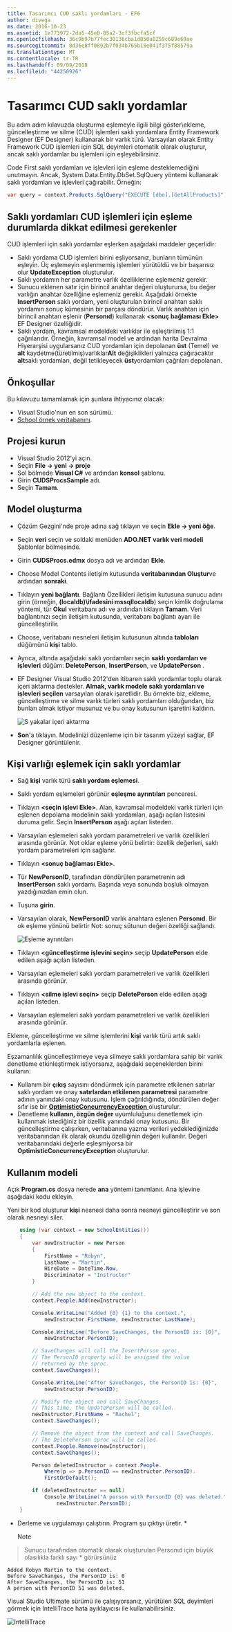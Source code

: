 ```yaml
---
title: Tasarımcı CUD saklı yordamları - EF6
author: divega
ms.date: 2016-10-23
ms.assetid: 1e773972-2da5-45e0-85a2-3cf3fbcfa5cf
ms.openlocfilehash: 36c9b97b77fec30136cba1d850a0259c689e69ae
ms.sourcegitcommit: 0d36e8ff0892b7f034b765b15e041f375f88579a
ms.translationtype: MT
ms.contentlocale: tr-TR
ms.lasthandoff: 09/09/2018
ms.locfileid: "44250926"
---
```

# <a name="designer-cud-stored-procedures"></a>Tasarımcı CUD saklı yordamlar
Bu adım adım kılavuzda oluşturma eşlemeyle ilgili bilgi göster\\ekleme, güncelleştirme ve silme (CUD) işlemleri saklı yordamlara Entity Framework Designer (EF Designer) kullanarak bir varlık türü.  Varsayılan olarak Entity Framework CUD işlemleri için SQL deyimleri otomatik olarak oluşturur, ancak saklı yordamlar bu işlemleri için eşleyebilirsiniz.  

Code First saklı yordamları ve işlevleri için eşleme desteklemediğini unutmayın. Ancak, System.Data.Entity.DbSet.SqlQuery yöntemi kullanarak saklı yordamları ve işlevleri çağırabilir. Örneğin:
``` csharp
var query = context.Products.SqlQuery("EXECUTE [dbo].[GetAllProducts]");
```

## <a name="considerations-when-mapping-the-cud-operations-to-stored-procedures"></a>Saklı yordamları CUD işlemleri için eşleme durumlarda dikkat edilmesi gerekenler

CUD işlemleri için saklı yordamlar eşlerken aşağıdaki maddeler geçerlidir: 

-   Saklı yordama CUD işlemleri birini eşliyorsanız, bunların tümünün eşleyin. Üç eşlemeyin eşlenmemiş işlemleri yürütüldü ve bir başarısız olur **UpdateException** oluşturulur.
-   Saklı yordamın her parametre varlık özelliklerine eşlemeniz gerekir.
-   Sunucu eklenen satır için birincil anahtar değeri oluşturursa, bu değer varlığın anahtar özelliğine eşlemeniz gerekir. Aşağıdaki örnekte **InsertPerson** saklı yordam, yeni oluşturulan birincil anahtarı saklı yordamın sonuç kümesinin bir parçası döndürür. Varlık anahtarı için birincil anahtarı eşlenir (**Personıd**) kullanarak **&lt;sonuç bağlaması Ekle&gt;** EF Designer özelliğidir.
-   Saklı yordam, kavramsal modeldeki varlıklar ile eşleştirilmiş 1:1 çağrılarıdır. Örneğin, kavramsal model ve ardından harita Devralma Hiyerarşisi uygularsanız CUD yordamları için depolanan **üst** (Temel) ve **alt** kaydetme(türetilmiş)varlıklar**Alt** değişiklikleri yalnızca çağıracaktır **alt**saklı yordamları, değil tetikleyecek **üst**yordamları çağrıları depolanan.

## <a name="prerequisites"></a>Önkoşullar

Bu kılavuzu tamamlamak için şunlara ihtiyacınız olacak:

- Visual Studio'nun en son sürümü.
- [School örnek veritabanını](~/ef6/resources/school-database.md).

## <a name="set-up-the-project"></a>Projesi kurun

-   Visual Studio 2012'yi açın.
-   Seçin **File -&gt; yeni -&gt; proje**
-   Sol bölmede **Visual C\#** ve ardından **konsol** şablonu.
-   Girin **CUDSProcsSample** adı.
-   Seçin **Tamam**.

## <a name="create-a-model"></a>Model oluşturma

-   Çözüm Gezgini'nde proje adına sağ tıklayın ve seçin **Ekle -&gt; yeni öğe**.
-   Seçin **veri** seçin ve soldaki menüden **ADO.NET varlık veri modeli** Şablonlar bölmesinde.
-   Girin **CUDSProcs.edmx** dosya adı ve ardından **Ekle**.
-   Choose Model Contents iletişim kutusunda **veritabanından Oluştur**ve ardından **sonraki**.
-   Tıklayın **yeni bağlantı**. Bağlantı Özellikleri iletişim kutusuna sunucu adını girin (örneğin, **(localdb)\\ifadesini mssqllocaldb**) seçin kimlik doğrulama yöntemi, tür **Okul** veritabanı adı ve ardından tıklayın **Tamam**.
    Veri bağlantınızı seçin iletişim kutusunda, veritabanı bağlantı ayarı ile güncelleştirilir.
-   Choose, veritabanı nesneleri iletişim kutusunun altında **tabloları** düğümünü **kişi** tablo.
-   Ayrıca, altında aşağıdaki saklı yordamları seçin **saklı yordamları ve işlevleri** düğüm: **DeletePerson**, **InsertPerson**, ve **UpdatePerson** . 
-   EF Designer Visual Studio 2012'den itibaren saklı yordamlar toplu olarak içeri aktarma destekler. **Almak, varlık modele saklı yordamları ve işlevleri seçilen** varsayılan olarak işaretlidir. Bu örnekte biz, ekleme, güncelleştirme ve silme varlık türleri saklı yordamları olduğundan, biz bunları almak istiyor musunuz ve bu onay kutusunun işaretini kaldırın. 

    ![S yakalar içeri aktarma](~/ef6/media/importsprocs.jpg)

-   **Son**'a tıklayın.
    Modelinizi düzenleme için bir tasarım yüzeyi sağlar, EF Designer görüntülenir.

## <a name="map-the-person-entity-to-stored-procedures"></a>Kişi varlığı eşlemek için saklı yordamlar

-   Sağ **kişi** varlık türü **saklı yordam eşlemesi**.
-   Saklı yordam eşlemeleri görünür **eşleşme ayrıntıları** penceresi.
-   Tıklayın  **&lt;seçin işlevi Ekle&gt;**.
    Alan, kavramsal modeldeki varlık türleri için eşlenen depolama modelinin saklı yordamları, aşağı açılan listesini duruma gelir.
    Seçin **InsertPerson** aşağı açılan listeden.
-   Varsayılan eşlemeleri saklı yordam parametreleri ve varlık özellikleri arasında görünür. Not oklar eşleme yönü belirtir: özellik değerleri, saklı yordam parametreleri için sağlanır.
-   Tıklayın  **&lt;sonuç bağlaması Ekle&gt;**.
-   Tür **NewPersonID**, tarafından döndürülen parametrenin adı **InsertPerson** saklı yordamı. Başında veya sonunda boşluk olmayan yazdığınızdan emin olun.
-   Tuşuna **girin**.
-   Varsayılan olarak, **NewPersonID** varlık anahtara eşlenen **Personıd**. Bir ok eşleme yönünü belirtir Not: sonuç sütunun değeri özelliği sağlandı.

    ![Eşleme ayrıntıları](~/ef6/media/mappingdetails.png)

-   Tıklayın **&lt;güncelleştirme işlevini seçin&gt;** seçip **UpdatePerson** elde edilen aşağı açılan listeden.
-   Varsayılan eşlemeleri saklı yordam parametreleri ve varlık özellikleri arasında görünür.
-   Tıklayın **&lt;silme işlevi seçin&gt;** seçip **DeletePerson** elde edilen aşağı açılan listeden.
-   Varsayılan eşlemeleri saklı yordam parametreleri ve varlık özellikleri arasında görünür.

Ekleme, güncelleştirme ve silme işlemlerini **kişi** varlık türü artık saklı yordamlarla eşlenen.

Eşzamanlılık güncelleştirmeye veya silmeye saklı yordamlara sahip bir varlık denetleme etkinleştirmek istiyorsanız, aşağıdaki seçeneklerden birini kullanın:

-   Kullanım bir **çıkış** sayısını döndürmek için parametre etkilenen satırlar saklı yordam ve onay **satırlardan etkilenen parametresi** parametre adının yanındaki onay kutusunu. İşlem çağrıldığında, döndürülen değer sıfır ise bir [ **OptimisticConcurrencyException** ](https://msdn.microsoft.com/library/system.data.optimisticconcurrencyexception.aspx) oluşturulur.
-   Denetleme **kullanın, özgün değer** uyumluluğunu denetlemek için kullanmak istediğiniz bir özellik yanındaki onay kutusunu. Bir güncelleştirme çalışırken, veritabanına yazma verileri yedeklediğinizde veritabanından ilk olarak okundu özelliğinin değeri kullanılır. Değeri veritabanındaki değerle eşleşmiyorsa bir **OptimisticConcurrencyException** oluşturulur.

## <a name="use-the-model"></a>Kullanım modeli

Açık **Program.cs** dosya nerede **ana** yöntemi tanımlanır. Ana işlevine aşağıdaki kodu ekleyin.

Yeni bir kod oluşturur **kişi** nesnesi daha sonra nesneyi güncelleştirir ve son olarak nesneyi siler.         

``` csharp
    using (var context = new SchoolEntities())
    {
        var newInstructor = new Person
        {
            FirstName = "Robyn",
            LastName = "Martin",
            HireDate = DateTime.Now,
            Discriminator = "Instructor"
        }

        // Add the new object to the context.
        context.People.Add(newInstructor);

        Console.WriteLine("Added {0} {1} to the context.",
            newInstructor.FirstName, newInstructor.LastName);

        Console.WriteLine("Before SaveChanges, the PersonID is: {0}",
            newInstructor.PersonID);

        // SaveChanges will call the InsertPerson sproc.  
        // The PersonID property will be assigned the value
        // returned by the sproc.
        context.SaveChanges();

        Console.WriteLine("After SaveChanges, the PersonID is: {0}",
            newInstructor.PersonID);

        // Modify the object and call SaveChanges.
        // This time, the UpdatePerson will be called.
        newInstructor.FirstName = "Rachel";
        context.SaveChanges();

        // Remove the object from the context and call SaveChanges.
        // The DeletePerson sproc will be called.
        context.People.Remove(newInstructor);
        context.SaveChanges();

        Person deletedInstructor = context.People.
            Where(p => p.PersonID == newInstructor.PersonID).
            FirstOrDefault();

        if (deletedInstructor == null)
            Console.WriteLine("A person with PersonID {0} was deleted.",
                newInstructor.PersonID);
    }
```

-   Derleme ve uygulamayı çalıştırın. Program şu çıktıyı üretir. *
    >[!NOTE]
> Sunucu tarafından otomatik olarak oluşturulan Personıd için büyük olasılıkla farklı sayı * görürsünüz

```
Added Robyn Martin to the context.
Before SaveChanges, the PersonID is: 0
After SaveChanges, the PersonID is: 51
A person with PersonID 51 was deleted.
```

Visual Studio Ultimate sürümü ile çalışıyorsanız, yürütülen SQL deyimleri görmek için IntelliTrace hata ayıklayıcısı ile kullanabilirsiniz.

![IntelliTrace](~/ef6/media/intellitrace.png)
